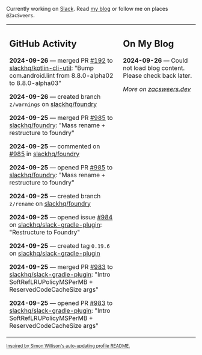 Currently working on [Slack](https://slack.com/). Read [my blog](https://zacsweers.dev/) or follow me on places `@ZacSweers`.

<table><tr><td valign="top" width="60%">

## GitHub Activity
<!-- githubActivity starts -->
**2024-09-26** — merged PR [#192](https://github.com/slackhq/kotlin-cli-util/pull/192) to [slackhq/kotlin-cli-util](https://github.com/slackhq/kotlin-cli-util): "Bump com.android.lint from 8.8.0-alpha02 to 8.8.0-alpha03"

**2024-09-26** — created branch `z/warnings` on [slackhq/foundry](https://github.com/slackhq/foundry)

**2024-09-25** — merged PR [#985](https://github.com/slackhq/foundry/pull/985) to [slackhq/foundry](https://github.com/slackhq/foundry): "Mass rename + restructure to foundry"

**2024-09-25** — commented on [#985](https://github.com/slackhq/foundry/pull/985#issuecomment-2375385832) in [slackhq/foundry](https://github.com/slackhq/foundry)

**2024-09-25** — opened PR [#985](https://github.com/slackhq/foundry/pull/985) to [slackhq/foundry](https://github.com/slackhq/foundry): "Mass rename + restructure to foundry"

**2024-09-25** — created branch `z/rename` on [slackhq/foundry](https://github.com/slackhq/foundry)

**2024-09-25** — opened issue [#984](https://github.com/slackhq/slack-gradle-plugin/issues/984) on [slackhq/slack-gradle-plugin](https://github.com/slackhq/slack-gradle-plugin): "Restructure to Foundry"

**2024-09-25** — created tag `0.19.6` on [slackhq/slack-gradle-plugin](https://github.com/slackhq/slack-gradle-plugin)

**2024-09-25** — merged PR [#983](https://github.com/slackhq/slack-gradle-plugin/pull/983) to [slackhq/slack-gradle-plugin](https://github.com/slackhq/slack-gradle-plugin): "Intro SoftRefLRUPolicyMSPerMB + ReservedCodeCacheSize args"

**2024-09-25** — opened PR [#983](https://github.com/slackhq/slack-gradle-plugin/pull/983) to [slackhq/slack-gradle-plugin](https://github.com/slackhq/slack-gradle-plugin): "Intro SoftRefLRUPolicyMSPerMB + ReservedCodeCacheSize args"
<!-- githubActivity ends -->
</td><td valign="top" width="40%">

## On My Blog
<!-- blog starts -->
**2024-09-26** — Could not load blog content. Please check back later.
<!-- blog ends -->
_More on [zacsweers.dev](https://zacsweers.dev/)_
</td></tr></table>

<sub><a href="https://simonwillison.net/2020/Jul/10/self-updating-profile-readme/">Inspired by Simon Willison's auto-updating profile README.</a></sub>